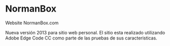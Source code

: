 NormanBox
=========

Website NormanBox.com

Nueva versión 2013 para sitio web personal. El sitio esta realizado utilizando Adobe Edge Code CC como parte de las pruebas de sus caracteristicas.


